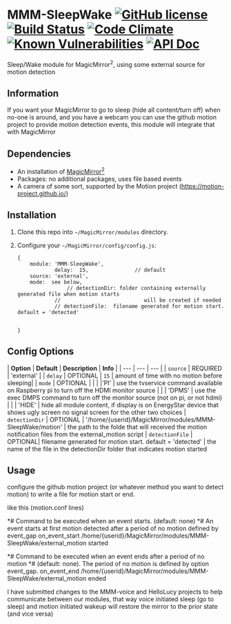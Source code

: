 # MMM-SleepWake  [![GitHub license](https://img.shields.io/badge/license-MIT-blue.svg?style=flat)](https://raw.githubusercontent.com/fewieden/MMM-voice/master/LICENSE) [![Build Status](https://travis-ci.org/fewieden/MMM-voice.svg?branch=master)](https://travis-ci.org/fewieden/MMM-voice) [![Code Climate](https://codeclimate.com/github/fewieden/MMM-voice/badges/gpa.svg?style=flat)](https://codeclimate.com/github/fewieden/MMM-voice) [![Known Vulnerabilities](https://snyk.io/test/github/fewieden/mmm-voice/badge.svg)](https://snyk.io/test/github/fewieden/mmm-voice) [![API Doc](https://doclets.io/fewieden/MMM-voice/master.svg)](https://doclets.io/fewieden/MMM-voice/master)

Sleep/Wake module for MagicMirror<sup>2</sup>, using some external source for motion detection 

## Information

If you want your MagicMirror to go to sleep (hide all content/turn off) when no-one is around, and you have a webcam
you can use the github motion project to provide motion detection events, this module will integrate that with MagicMirror


## Dependencies

* An installation of [MagicMirror<sup>2</sup>](https://github.com/MichMich/MagicMirror)
* Packages: no additional packages, uses file based events
* A camera of some sort, supported by the Motion project (https://motion-project.github.io/)


## Installation

1. Clone this repo into `~/MagicMirror/modules` directory.

1. Configure your `~/MagicMirror/config/config.js`:

    ```
    {
        module: 'MMM-SleepWake',
				delay:  15,               // default
        source: 'external',
        mode:  see below,
					// detectionDir: folder containing externally generated file when motion starts
	  			//							 will be created if needed
		  		// detectionFile:  filename generated for motion start. default = 'detected'
				
				
    }
    ```

## Config Options

| **Option** | **Default** | **Description** | **Info** | 
| --- | --- | --- |
| `source` | REQUIRED | 'external' |
| `delay` | OPTIONAL | `15` | amount of time with no motion before sleeping|
| `mode` | OPTIONAL | 
|        |          |'PI' |  use the tvservice command available on Raspberry pi to turn off the HDMI monitor source
|  |  | 'DPMS' |  use the exec DMPS command to turn off the monitor source (not on pi, or not hdmi)
|  |  | 'HIDE' |  hide all module content, if display is on EnergyStar device that shows ugly screen no signal screen for the other two choices
| `detectionDir` | OPTIONAL | '/home/{userid}/MagicMirror/modules/MMM-SleepWake/motion'  |  the path to the folde that will received the motion notification files from the external_motion script
| `detectionFile` | OPTIONAL|  filename generated for motion start. default = 'detected' | the name of the file in the detectionDir folder that indicates motion started

## Usage

configure the github motion project (or whatever method you want to detect motion) to write a file for motion start or end. 

like this (motion.conf lines)

*# Command to be executed when an event starts. (default: none)
*# An event starts at first motion detected after a period of no motion defined by event_gap
on_event_start /home/{userid}/MagicMirror/modules/MMM-SleepWake/external_motion started

*# Command to be executed when an event ends after a period of no motion
*# (default: none). The period of no motion is defined by option event_gap.
on_event_end /home/{userid}/MagicMirror/modules/MMM-SleepWake/external_motion ended

I have submitted changes to the MMM-voice and HelloLucy projects to help communicate between our modules,
that way voice initiated sleep (go to sleep) and motion initiated wakeup will restore the mirror to the prior state (and vice versa)

